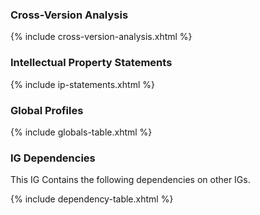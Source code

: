 ### Cross-Version Analysis
{% include cross-version-analysis.xhtml %}

### Intellectual Property Statements
{% include ip-statements.xhtml %}

### Global Profiles

{% include globals-table.xhtml %}

### IG Dependencies

This IG Contains the following dependencies on other IGs.

{% include dependency-table.xhtml %}
